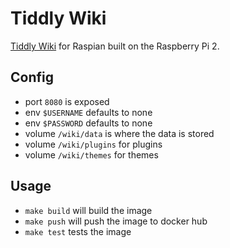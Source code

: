 # Tiddly Wiki
[Tiddly Wiki](https://github.com/Jermolene/TiddlyWiki5) for Raspian built on the Raspberry Pi 2.

## Config
- port `8080` is exposed
- env `$USERNAME` defaults to none
- env `$PASSWORD` defaults to none
- volume `/wiki/data` is where the data is stored
- volume `/wiki/plugins` for plugins
- volume `/wiki/themes` for themes

## Usage
- `make build` will build the image
- `make push` will push the image to docker hub
- `make test` tests the image
